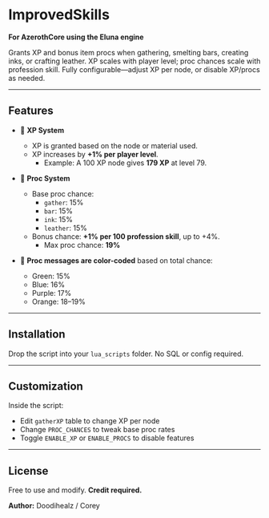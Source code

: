 # ImprovedSkills
**For AzerothCore using the Eluna engine**

Grants XP and bonus item procs when gathering, smelting bars, creating inks, or crafting leather. XP scales with player level; proc chances scale with profession skill. Fully configurable—adjust XP per node, or disable XP/procs as needed.

---

## Features

- 🧱 **XP System**
  - XP is granted based on the node or material used.
  - XP increases by **+1% per player level**.
    - Example: A 100 XP node gives **179 XP** at level 79.

- 🎯 **Proc System**
  - Base proc chance:
    - `gather`: 15%
    - `bar`: 15%
    - `ink`: 15%
    - `leather`: 15%
  - Bonus chance: **+1% per 100 profession skill**, up to +4%.
    - Max proc chance: **19%**

- 🎨 **Proc messages are color-coded** based on total chance:
  - Green: 15%
  - Blue: 16%
  - Purple: 17%
  - Orange: 18–19%

---

## Installation

Drop the script into your `lua_scripts` folder. No SQL or config required.

---

## Customization

Inside the script:
- Edit `gatherXP` table to change XP per node
- Change `PROC_CHANCES` to tweak base proc rates
- Toggle `ENABLE_XP` or `ENABLE_PROCS` to disable features

---

## License

Free to use and modify. **Credit required.**

**Author:** Doodihealz / Corey
